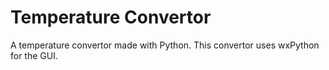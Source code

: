 
# Temperature Convertor

A temperature convertor made with Python. This convertor uses wxPython for the GUI.

